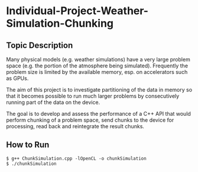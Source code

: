 # Individual-Project-Weather-Simulation-Chunking

## Topic Description
Many physical models (e.g. weather simulations) have a very large problem space (e.g. the portion of the atmosphere being simulated). Frequently the problem size is limited by the available memory, esp. on accelerators such as GPUs.

The aim of this project is to investigate partitioning of the data in memory so that it becomes possible to run much larger problems by consecutively running part of the data on the device.

The goal is to develop and assess the performance of a C++ API that would perform chunking of a problem space, send chunks to the device for processing, read back and reintegrate the result chunks. 


## How to Run
```
$ g++ ChunkSimulation.cpp -lOpenCL -o chunkSimulation
$ ./chunkSimulation
```
